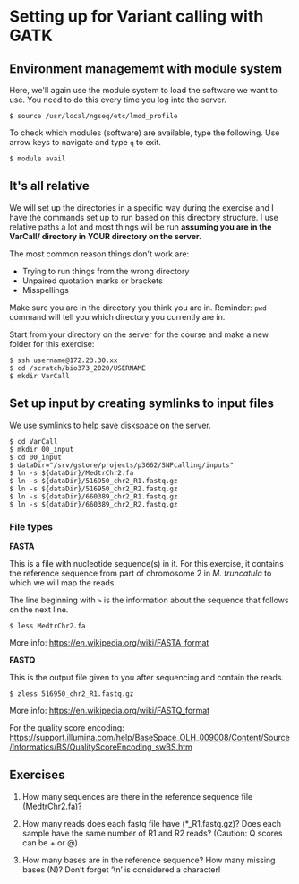 # Setting up for Variant calling with GATK

## Environment managememt with module system

Here, we'll again use the module system to load the software we want to use. You need to do this every time you log into the server.

    $ source /usr/local/ngseq/etc/lmod_profile
    
To check which modules (software) are available, type the following. Use arrow keys to navigate and type `q` to exit.

    $ module avail

## It's all relative

We will set up the directories in a specific way during the exercise and I have the commands set up to run based on this directory structure. I use relative paths a lot and most things will be run **assuming you are in the VarCall/ directory in YOUR directory on the server.** 

The most common reason things don't work are:

- Trying to run things from the wrong directory
- Unpaired quotation marks or brackets
- Misspellings 

Make sure you are in the directory you think you are in. Reminder: `pwd` command will tell you which directory you currently are in. 

Start from your directory on the server for the course and make a new folder for this exercise:

    $ ssh username@172.23.30.xx
    $ cd /scratch/bio373_2020/USERNAME
    $ mkdir VarCall

## Set up input by creating symlinks to input files

We use symlinks to help save diskspace on the server. 

    $ cd VarCall
    $ mkdir 00_input
    $ cd 00_input
    $ dataDir="/srv/gstore/projects/p3662/SNPcalling/inputs"
    $ ln -s ${dataDir}/MedtrChr2.fa
    $ ln -s ${dataDir}/516950_chr2_R1.fastq.gz
    $ ln -s ${dataDir}/516950_chr2_R2.fastq.gz
    $ ln -s ${dataDir}/660389_chr2_R1.fastq.gz
    $ ln -s ${dataDir}/660389_chr2_R2.fastq.gz

### File types

**FASTA**

This is a file with nucleotide sequence(s) in it. For this exercise, it contains the reference sequence from part of chromosome 2 in *M. truncatula* to which we will map the reads. 

The line beginning with `>` is the information about the sequence that follows on the next line.

    $ less MedtrChr2.fa

More info: https://en.wikipedia.org/wiki/FASTA_format

**FASTQ** 

This is the output file given to you after sequencing and contain the reads.

    $ zless 516950_chr2_R1.fastq.gz

More info: https://en.wikipedia.org/wiki/FASTQ_format

For the quality score encoding: https://support.illumina.com/help/BaseSpace_OLH_009008/Content/Source/Informatics/BS/QualityScoreEncoding_swBS.htm

## Exercises

1. How many sequences are there in the reference sequence file (MedtrChr2.fa)? 

2. How many reads does each fastq file have (\*_R1.fastq.gz)? Does each sample have the same number of R1 and R2 reads? (Caution: Q scores can be + or @)

3. How many bases are in the reference sequence? How many missing bases (N)? Don’t forget ‘\n’ is considered a character!

